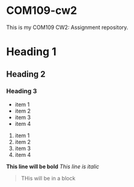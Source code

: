 # COM109-cw2
This is my COM109 CW2: Assignment repository.

# Heading 1
## Heading 2
### Heading 3

- item 1
- item 2
- item 3
- item 4



1. item 1
2. item 2
3. item 3
4. item 4



**This line will be bold** 
*This line is italic*

> THis will be in a block
